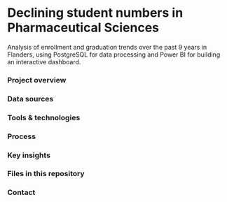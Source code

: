 # Declining student numbers in Pharmaceutical Sciences
Analysis of enrollment and graduation trends over the past 9 years in Flanders, using PostgreSQL for data processing and Power BI for building an interactive dashboard.

### Project overview

### Data sources

### Tools & technologies

### Process

### Key insights

### Files in this repository

### Contact
